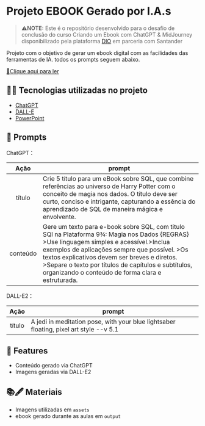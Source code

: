 
# Projeto EBOOK Gerado por I.A.s


 >⚠️**NOTE:** Este é o repositório desenvolvido para o desafio de conclusão do curso Criando um Ebook com ChatGPT & MidJourney disponibilizado pela plataforma  [DIO](https://dio.me) em parceria com Santander

Projeto com o objetivo de gerar um ebook digital com as facilidades das ferramentas de IA. todos os prompts seguem abaixo.

<a href="https://github.com/felipeAguiarCode/prompts-recipe-to-create-a-ebook/blob/main/output/ebook%20-%20css%20jedi%20output.pdf" title="View PDF now"> 📕Clique aqui para ler</a>

## 👩‍💻 Tecnologias utilizadas no projeto

- [ChatGPT](https://chat.openai.com/) 
- [DALL-E](https://openai.com/index/dall-e-2/)
- [PowerPoint](https://www.microsoft.com/en/microsoft-365/powerpoint)

## 💢 Prompts


ChatGPT：

|   Ação   | prompt                                                                                                                                                                                                                                                                         |
| :------: | ------------------------------------------------------------------------------------------------------------------------------------------------------------------------------------------------------------------------------------------------------------------------------ |
|  título  | Crie 5 título para um eBook sobre SQL, que combine referências ao universo de Harry Potter com o conceito de magia nos dados. O título deve ser curto, conciso e intrigante, capturando a essência do aprendizado de SQL de maneira mágica e envolvente.                                                        |
| conteúdo | Gere um texto para e-book sobre SQL, com titulo SQl na Plataforma 9¾: Magia nos Dados {REGRAS} >Use linguagem simples e acessível.>Inclua exemplos de aplicações sempre que possível. >Os textos explicativos devem ser breves e diretos. >Separe o texto por títulos de capítulos e subtítulos, organizando o conteúdo de forma clara e estruturada. |


DALL-E2：

|  Ação  | prompt                                                                                 |
| :----: | -------------------------------------------------------------------------------------- |
| título | A jedi in meditation pose, with your blue lightsaber floating, pixel art style --v 5.1 |

## 📢 Features

- Conteúdo gerado via ChatGPT
- Imagens geradas via DALL-E2

## 📚🖋️ Materiais

- Imagens utilizadas em `assets`
- ebook gerado durante as aulas em `output`
